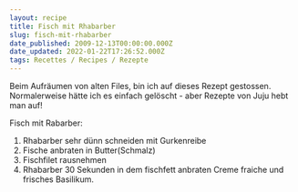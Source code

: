 ```yaml
---
layout: recipe
title: Fisch mit Rhabarber
slug: fisch-mit-rhabarber
date_published: 2009-12-13T00:00:00.000Z
date_updated: 2022-01-22T17:26:52.000Z
tags: Recettes / Recipes / Rezepte
---
```


Beim Aufräumen von alten Files, bin ich auf dieses Rezept gestossen. Normalerweise hätte ich es einfach gelöscht - aber Rezepte von Juju hebt man auf!

Fisch mit Rabarber: 

1. Rhabarber sehr dünn schneiden mit Gurkenreibe 
2. Fische anbraten in Butter(Schmalz) 
3. Fischfilet rausnehmen 
4. Rhabarber 30 Sekunden in dem fischfett anbraten Creme fraiche und frisches Basilikum. 
